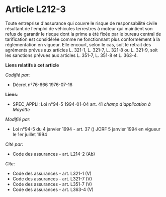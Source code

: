 # Article L212-3

Toute entreprise d'assurance qui couvre le risque de responsabilité civile résultant de l'emploi de véhicules terrestres à
moteur qui maintient son refus de garantir le risque dont la prime a été fixée par le bureau central de tarification est
considérée comme ne fonctionnant plus conformément à la réglementation en vigueur. Elle encourt, selon le cas, soit le
retrait des agréments prévus aux articles L. 321-1, L. 321-7, L. 321-8 ou L. 321-9, soit les sanctions prévues aux articles
L. 351-7, L. 351-8 et L. 363-4.

**Liens relatifs à cet article**

_Codifié par_:

  - Décret n°76-666 1976-07-16

**Liens**:

  - SPEC_APPLI: Loi n°94-5 1994-01-04 art. 41 *champ d'application à Mayotte*

_Modifié par_:

  - Loi n°94-5 du 4 janvier 1994 - art. 37 () JORF 5 janvier 1994 en vigueur le 1er juillet 1994

_Cité par_:

  - Code des assurances - art. L214-2 (Ab)

_Cite_:

  - Code des assurances - art. L321-1 (V)
  - Code des assurances - art. L321-7 (V)
  - Code des assurances - art. L351-7 (V)
  - Code des assurances - art. L363-4 (V)
